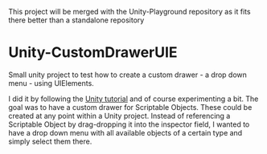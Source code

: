 This project will be merged with the Unity-Playground repository as it fits there better than a standalone repository

# Unity-CustomDrawerUIE
Small unity project to test how to create a custom drawer - a drop down menu - using UIElements. 

I did it by following the [Unity tutorial](https://docs.unity3d.com/Manual/UIE-HowTo-CreateCustomInspector.html) and of course experimenting a bit.
The goal was to have a custom drawer for Scriptable Objects. These could be created at any point within a Unity project. Instead of referencing a Scriptable Object by drag-dropping it into the inspector field, I wanted to have a drop down menu with all available objects of a certain type and simply select them there.
